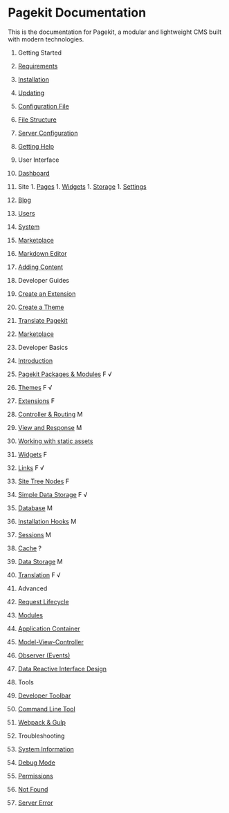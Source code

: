 Pagekit Documentation
=====================

This is the documentation for Pagekit, a modular and lightweight CMS built with modern technologies.

1. Getting Started
  1. [Requirements](getting-started/requirements.md)
  2. [Installation](getting-started/installation.md)
  3. [Updating](getting-started/updating.md)
  4. [Configuration File](getting-started/configuration-file.md)
  5. [File Structure](getting-started/file-structure.md)
  6. [Server Configuration](getting-started/server-configuration.md)
  7. [Getting Help](getting-started/getting-help.md)

2. User Interface
  1. [Dashboard](user-interface/dashboard.md)
  1. Site
    1. [Pages](user-interface/site-pages.md)
    1. [Widgets](user-interface/site-widgets.md)
    1. [Storage](user-interface/site-storage.md)
    1. [Settings](user-interface/site-settings.md)
  1. [Blog](user-interface/blog.md)
  1. [Users](user-interface/users.md)
  1. [System](user-interface/system.md)
  1. [Marketplace](user-interface/marketplace.md)
  1. [Markdown Editor](user-interface/markdown-editor.md)
  1. [Adding Content](user-interface/adding-content.md)

3. Developer Guides
  1. [Create an Extension](developer/extension.md)
  2. [Create a Theme](guides/theme.md)
  3. [Translate Pagekit](guides/translation.md)
  4. [Marketplace](basics/marketplace.md)

4. Developer Basics
 1. [Introduction](basics/developer-introduction.md)
 2. [Pagekit Packages &amp; Modules](basics/packages.md) F √
 5. [Themes](basics/themes.md) F √
 6. [Extensions](basics/extensions.md) F
 3. [Controller &amp; Routing](basics/controller.md) M
 4. [View and Response](basics/view-response.md) M
 5. [Working with static assets](basics/assets.md)
 7. [Widgets](basics/widgets.md) F
 8. [Links](basics/links.md) F √
 9. [Site Tree Nodes](basics/nodes.md) F
 11. [Simple Data Storage](basics/module-config.md) F √
 12. [Database](basics/database.md) M
 13. [Installation Hooks](basics/installation-hooks.md) M
 14. [Sessions]() M
 15. [Cache]() ?
 16. [Data Storage]() M
 17. [Translation](basics/translation.md) F √

5. Advanced
  1. [Request Lifecycle]()
  2. [Modules]()
  3. [Application Container]()
  4. [Model-View-Controller]()
  5. [Observer (Events)](developer/architecture-events.md)
  6. [Data Reactive Interface Design]()

6. Tools
  1. [Developer Toolbar](tools/developer-toolbar.md)
  2. [Command Line Tool](tools/command-line-tool.md)
  3. [Webpack &amp; Gulp](tools/webpack-gulp.md)

7. Troubleshooting
  1. [System Information](troubleshooting/system-information.md)
  2. [Debug Mode](troubleshooting/debug.md)
  2. [Permissions](troubleshooting/permissions.md)
  2. [Not Found](troubleshooting/not-found.md)
  2. [Server Error](troubleshooting/server-error.md)
